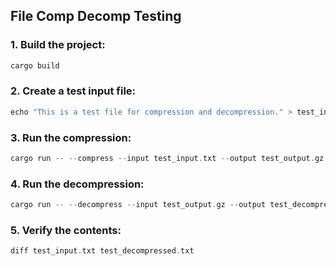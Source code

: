## File Comp Decomp Testing

### 1. Build the project:
```rust
cargo build
```
### 2. Create a test input file:
```rust
echo "This is a test file for compression and decompression." > test_input.txt
```
### 3. Run the compression:
```rust
cargo run -- --compress --input test_input.txt --output test_output.gz
```
### 4. Run the decompression:
```rust
cargo run -- --decompress --input test_output.gz --output test_decompressed.txt
```
### 5. Verify the contents:
```rust
diff test_input.txt test_decompressed.txt
```
